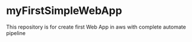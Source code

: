 # myFirstSimpleWebApp
This repository is for create first Web App in aws with complete automate pipeline
